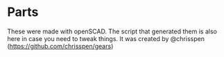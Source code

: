 # Parts

These were made with openSCAD. The script that generated them is also here in case you need to tweak things. It was created by @chrisspen (https://github.com/chrisspen/gears)

